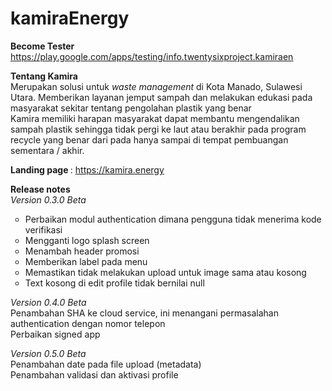 # kamiraEnergy

<b>Become Tester</b>
</br>https://play.google.com/apps/testing/info.twentysixproject.kamiraen

<b> Tentang Kamira </b>
</br>Merupakan solusi untuk <i> waste management </i> di Kota Manado, Sulawesi Utara. 
Memberikan layanan jemput sampah dan melakukan edukasi pada masyarakat sekitar tentang pengolahan plastik yang benar
</br>Kamira memiliki harapan masyarakat dapat membantu mengendalikan sampah plastik sehingga tidak pergi ke laut atau berakhir
pada program recycle yang benar dari pada hanya sampai di tempat pembuangan sementara / akhir.

<b> Landing page </b> : https://kamira.energy

<b> Release notes </b>
</br><i>Version 0.3.0 Beta</i>
<ul style="list-style-type:circle;">
  <li>Perbaikan modul authentication dimana pengguna tidak menerima kode verifikasi</li>
  <li>Mengganti logo splash screen</li>
  <li>Menambah header promosi</li>
  <li>Memberikan label pada menu</li>
  <li>Memastikan tidak melakukan upload untuk image sama atau kosong</li>
  <li>Text kosong di edit profile tidak bernilai null</li>
</ul>

<i>Version 0.4.0 Beta</i>
</br>Penambahan SHA ke cloud service, ini menangani permasalahan authentication dengan nomor telepon
</br>Perbaikan signed app

<i>Version 0.5.0 Beta</i>
</br>Penambahan date pada file upload (metadata)
</br>Penambahan validasi dan aktivasi profile
